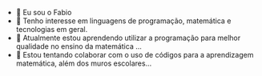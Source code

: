 - 👋 Eu sou o Fabio
- 👀 Tenho interesse em linguagens de programação, matemática e tecnologias em geral.
- 🌱 Atualmente estou aprendendo utilizar a programação para melhor qualidade no ensino da matemática ...
- 💞️ Estou tentando colaborar com o uso de códigos para a aprendizagem matemática, além dos muros escolares...


<!---
FabioMatech/FabioMatech is a ✨ special ✨ repository because its `README.md` (this file) appears on your GitHub profile.
You can click the Preview link to take a look at your changes.
--->
